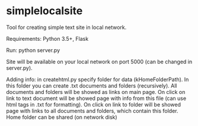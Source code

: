 # simplelocalsite
Tool for creating simple text site in local network.

Requirements: Python 3.5+, Flask

Run: python server.py

Site will be available on your local network on port 5000 (can be changed in server.py).

Adding info: in createhtml.py specify folder for data (kHomeFolderPath). In this folder you can create .txt
 documents and folders (recursively). All documents and folders will be showed as links on main page. On click on link to text document will be showed page with info from this file (can use html tags in .txt  for formatting). On click on link to folder will be showed page with links to all documents and folders, which contain this folder.
Home folder can be shared (on network disk)
